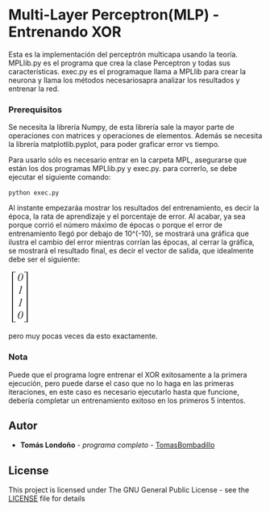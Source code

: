 # Multi-Layer Perceptron(MLP) - Entrenando XOR
Esta es la implementación del perceptrón multicapa usando la teoría. 
MPLlib.py es el programa que crea la clase Perceptron y todas sus características.
exec.py es el programaque llama a MPLlib para crear la neurona y llama los métodos necesariosapra analizar los resultados y entrenar la red.

### Prerequisitos
Se necesita la librería Numpy, de esta librería sale la mayor parte de operaciones con matrices y operaciones de elementos. Además se necesita la librería matplotlib.pyplot, para poder graficar error vs tiempo.

Para usarlo sólo es necesario entrar en la carpeta MPL, asegurarse que están los dos programas MPLlib.py y exec.py.
para correrlo, se debe ejecutar el siguiente comando:
```
python exec.py
```
Al instante empezaráa mostrar los resultados del entrenamiento, es decir la época, la rata de aprendizaje y el porcentaje de error.
Al acabar, ya sea porque corrió el número máximo de épocas o porque el error de entrenamiento llegó por debajo de 10^(-10), se mostrará una gráfica que ilustra el cambio del error mientras corrían las épocas, al cerrar la gráfica, se mostrará el resultado final, es decir el vector de salida, que idealmente debe ser el siguiente:

![resultado ideal](https://github.com/TomasBombadillo/MLP/blob/master/y-resultado.png)

pero muy pocas veces da esto exactamente.
### Nota
Puede que el programa logre entrenar el XOR exitosamente a la primera ejecución, pero puede darse el caso que no lo haga en las primeras iteraciones, en este caso es necesario ejecutarlo hasta que funcione, debería completar un entrenamiento exitoso en los primeros 5 intentos.

## Autor

* **Tomás Londoño** - *programa completo* - [TomasBombadillo](https://github.com/TomasBombadillo)

## License

This project is licensed under The GNU General Public License - see the [LICENSE](LICENSE) file for details
